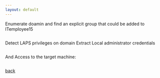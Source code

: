 ```yaml
---
layout: default
---
```



Enumerate doamin and find an explicit group that could be added to ITemployee15
```
```

Detect LAPS privileges on domain Extract Local administrator credentials
```
```

And Access to the target machine:
```
```

[back](./section1.html)
